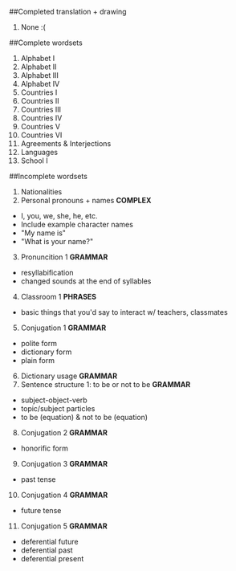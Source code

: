 ##Completed translation + drawing
1. None :(

##Complete wordsets

1. Alphabet I
2. Alphabet II
3. Alphabet III
4. Alphabet IV
5. Countries I
6. Countries II
7. Countries III
8. Countries IV
9. Countries V
10. Countries VI
11. Agreements & Interjections
12. Languages
13. School I

##Incomplete wordsets

1. Nationalities
2. Personal pronouns + names **COMPLEX**
  * I, you, we, she, he, etc.
  * Include example character names
  * "My name is"
  * "What is your name?"
3. Pronuncition 1 **GRAMMAR**
 * resyllabification
 * changed sounds at the end of syllables
4. Classroom 1 **PHRASES**
 * basic things that you'd say to interact w/ teachers, classmates
5. Conjugation 1 **GRAMMAR**
  * polite form
  * dictionary form
  * plain form
6. Dictionary usage **GRAMMAR**
7. Sentence structure 1: to be or not to be **GRAMMAR**
  * subject-object-verb
  * topic/subject particles
  * to be (equation) & not to be (equation)
8. Conjugation 2 **GRAMMAR**
  * honorific form
9. Conjugation 3 **GRAMMAR**
  * past tense
10. Conjugation 4 **GRAMMAR**
  * future tense
11. Conjugation 5 **GRAMMAR**
  * deferential future
  * deferential past
  * deferential present
